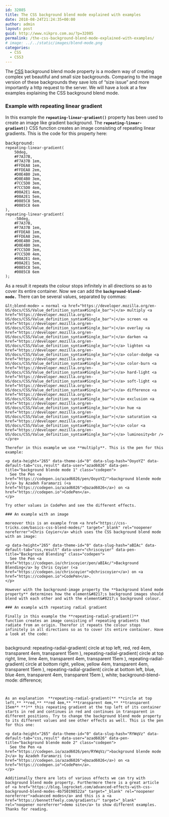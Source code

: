 ```yaml
---
id: 32085
title: The CSS background blend mode explained with examples
date: 2018-08-24T21:24:35+00:00
author: admin
layout: post
guid: http://www.nikpro.com.au/?p=32085
permalink: /the-css-background-blend-mode-explained-with-examples/
# image: ../../static/images/blend-mode.png
categories:
  - CSS
  - CSS3
---
```

The [CSS](http://www.nikpro.com.au/category/css) background blend mode property is a modern way of creating complex yet beautiful and small size backgrounds. Comparing to the image version of these backgrounds they save lots of &#8220;size issue&#8221; and more importantly a http request to the server. We will have a look at a few examples explaining the CSS background blend mode.

### Example with repeating linear gradient

In this example the **`repeating-linear-gradient()`** property has been used to create an image like gradient background. The **`repeating-linear-gradient()`** CSS function creates an image consisting of repeating linear gradients. This is the code for this property here:

<pre class="wp-block-preformatted">background:
<code>repeating-linear-gradient(
    50deg,
    #F7A37B,
    #F7A37B 1em,
    #FFDEA8 1em,
    #FFDEA8 2em,
    #D0E4B0 2em,
    #D0E4B0 3em,
    #7CC5D0 3em,
    #7CC5D0 4em,
    #00A2E1 4em,
    #00A2E1 5em,
    #0085C8 5em,
    #0085C8 6em
),
repeating-linear-gradient(
    -50deg,
    #F7A37B,
    #F7A37B 1em,
    #FFDEA8 1em,
    #FFDEA8 2em,
    #D0E4B0 2em,
    #D0E4B0 3em,
    #7CC5D0 3em,
    #7CC5D0 4em,
    #00A2E1 4em,
    #00A2E1 5em,
    #0085C8 5em,
    #0085C8 6em
);</code><br /></pre>

As a result it repeats the colour stops infinitely in all directions so as to cover its entire container. Now we can add the **`background-blend-mode.`** There can be several values, separated by commas:


```
&lt;blend-mode> = normal <a href="https://developer.mozilla.org/en-US/docs/CSS/Value_definition_syntax#Single_bar">|</a> multiply <a href="https://developer.mozilla.org/en-US/docs/CSS/Value_definition_syntax#Single_bar">|</a> screen <a href="https://developer.mozilla.org/en-US/docs/CSS/Value_definition_syntax#Single_bar">|</a> overlay <a href="https://developer.mozilla.org/en-US/docs/CSS/Value_definition_syntax#Single_bar">|</a> darken <a href="https://developer.mozilla.org/en-US/docs/CSS/Value_definition_syntax#Single_bar">|</a> lighten <a href="https://developer.mozilla.org/en-US/docs/CSS/Value_definition_syntax#Single_bar">|</a> color-dodge <a href="https://developer.mozilla.org/en-US/docs/CSS/Value_definition_syntax#Single_bar">|</a> color-burn <a href="https://developer.mozilla.org/en-US/docs/CSS/Value_definition_syntax#Single_bar">|</a> hard-light <a href="https://developer.mozilla.org/en-US/docs/CSS/Value_definition_syntax#Single_bar">|</a> soft-light <a href="https://developer.mozilla.org/en-US/docs/CSS/Value_definition_syntax#Single_bar">|</a> difference <a href="https://developer.mozilla.org/en-US/docs/CSS/Value_definition_syntax#Single_bar">|</a> exclusion <a href="https://developer.mozilla.org/en-US/docs/CSS/Value_definition_syntax#Single_bar">|</a> hue <a href="https://developer.mozilla.org/en-US/docs/CSS/Value_definition_syntax#Single_bar">|</a> saturation <a href="https://developer.mozilla.org/en-US/docs/CSS/Value_definition_syntax#Single_bar">|</a> color <a href="https://developer.mozilla.org/en-US/docs/CSS/Value_definition_syntax#Single_bar">|</a> luminosity<br /></pre>

Therefor in this example we use **multiply**. This is the pen for this example:

<p data-height="265" data-theme-id="0" data-slug-hash="OoyoYZ" data-default-tab="css,result" data-user="azad6026" data-pen-title="background blende mode 1" class="codepen">
  See the Pen <a href="https://codepen.io/azad6026/pen/OoyoYZ/">background blende mode 1</a> by Azadeh Faramarzi (<a href="https://codepen.io/azad6026">@azad6026</a>) on <a href="https://codepen.io">CodePen</a>.
</p>

Try other values in CodePen and see the different effects.

### An example with an image

moreover this is an example from <a href="https://css-tricks.com/basics-css-blend-modes/" target="_blank" rel="noopener noreferrer">Chris Coyier</a> which uses the CSS background blend mode with an image:

<p data-height="265" data-theme-id="0" data-slug-hash="aBIAc" data-default-tab="css,result" data-user="chriscoyier" data-pen-title="Background Blending" class="codepen">
  See the Pen <a href="https://codepen.io/chriscoyier/pen/aBIAc/">Background Blending</a> by Chris Coyier (<a href="https://codepen.io/chriscoyier">@chriscoyier</a>) on <a href="https://codepen.io">CodePen</a>.
</p>

However with the background-image property the **background blend mode property** determines how the element&#8217;s background images should blend with each other and with the element&#8217;s background colour.

### An example with repeating radial gradient

Finally in this example the **repeating-radial-gradient()** function creates an image consisting of repeating gradients that radiate from an origin. Therefor it repeats the colour stops infinitely in all directions so as to cover its entire container. Have a look at the code:


```
background:
    repeating-radial-gradient(
        circle at top left,
        red,
        red 4em,
        transparent 4em,
        transparent 15em
    ),
    repeating-radial-gradient(
        circle at top right,
        lime,
        lime 4em,
        transparent 4em,
        transparent 15em
    ),
    repeating-radial-gradient(
        circle at bottom right,
        yellow,
        yellow 4em,
        transparent 4em,
        transparent 15em
    ),
    repeating-radial-gradient(
        circle at bottom left,
        blue,
        blue 4em,
        transparent 4em,
        transparent 15em
    ), white;
background-blend-mode: difference;
```


As an explanation  **repeating-radial-gradient(** **circle at top left,** **red,** **red 4em,** **transparent 4em,** **transparent 15em** **)** this repeating gradient at the top left of its container starts in red and continues in red and continues in transparent in different positions. Try to change the background blend mode property to its different values and see other effects as well. This is the pen for this one:

<p data-height="265" data-theme-id="0" data-slug-hash="RYWqVz" data-default-tab="css,result" data-user="azad6026" data-pen-title="background blende mode 2" class="codepen">
  See the Pen <a href="https://codepen.io/azad6026/pen/RYWqVz/">background blende mode 2</a> by Azadeh Faramarzi (<a href="https://codepen.io/azad6026">@azad6026</a>) on <a href="https://codepen.io">CodePen</a>.
</p>

Additionally there are lots of various effects we can try with background blend mode property. Furthermore there is a great article of <a href="https://blog.logrocket.com/advanced-effects-with-css-background-blend-modes-4b750198522a" target="_blank" rel="noopener noreferrer">advanced modes</a> and this is a <a href="https://bennettfeely.com/gradients/" target="_blank" rel="noopener noreferrer">demo site</a> to show different examples. Thanks for reading.